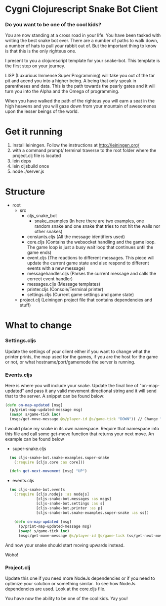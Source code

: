 # Cygni Clojurescript Snake Bot Client

### Do you want to be one of the cool kids?

You are now standing at a cross road in your life. You have been tasked with writing the best snake bot ever. There are a number of paths to walk down, a number of hats to pull your rabbit out of. But the important thing to know is that this is the only righteus one.

I present to you a clojurescript template for your snake-bot. This template is the first step on your journey.

LISP (Luxurious Immense Super Programming) will take you out of the tar pit and acend you into a higher being. A being that only speak in parentheses and data. This is the path towards the pearly gates and it will turn you into the Alpha and the Omega of programming. 

When you have walked the path of the righteus you will earn a seat in the high heavens and you will gaze down from your mountain of awesomenes upon the lesser beings of the world.

# Get it running

1. Install leiningen. Follow the instructions at http://leiningen.org/
2. with a command prompt/ terminal traverse to the root folder where the project.clj file is located
3. lein deps
4. lein cljsbuild once
5. node ./server.js

# Structure

- root
  - src
    - cljs_snake_bot
      - snake_examples (In here there are two examples, one random snake and one snake that tries to not hit the walls nor other snakes)
    - constants.cljs (All the message identifiers used)
    - core.cljs (Contains the websocket handling and the game loop. The game loop is just a busy wait loop that continues until the game ends)
    - event.cljs (The reactions to different messages. This piece will update the current game state and also respond to different events with a new message)
    - messagehandler.cljs (Parses the current message and calls the correct event handler)
    - messages.cljs (Message templates)
    - printer.cljs (Console/Terminal printer)
    - settings.cljs (Current game settings and game state)
  - project.clj (Leiningen project file that contains dependencies and stuff)

# What to change

### Settings.cljs

Update the settings of your client either if you want to change what the printer prints, the map used for the games, if you are the host for the game or not, or what hostname/port/gamemode the server is running.

### Events.cljs

Here is where you will include your snake. Update the final line of "on-map-updated" and pass it any valid movement directional string and it will send that to the server. A snippet can be found below:

```clojure
(defn on-map-updated [msg]
  (p/print-map-updated-message msg)
  (swap! s/game-tick inc)
  (msgs/get-move-message @s/player-id @s/game-tick "DOWN")) // Change "DOWN" into something else
```

  I would place my snake in its own namespace. Require that namespace into this file and call some get-move function that returns your next move. An example can be found below
  
- super-snake.cljs
```clojure
  (ns cljs-snake-bot.snake-examples.super-snake
    (:require [cljs.core :as core]))

  (defn get-next-movement [msg] "UP")
```
  
- events.cljs
```clojure
  (ns cljs-snake-bot.events
    (:require [cljs.nodejs :as nodejs]
              [cljs-snake-bot.messages :as msgs]
              [cljs-snake-bot.settings :as s]
              [cljs-snake-bot.printer :as p]
              [cljs-snake-bot.snake-examples.super-snake :as ss])
              
    (defn on-map-updated [msg]
      (p/print-map-updated-message msg)
      (swap! s/game-tick inc)
      (msgs/get-move-message @s/player-id @s/game-tick (ss/get-next-movement msg))
```
And now your snake should start moving upwards instead.

Woho!

### Project.clj

Update this one if you need more NodeJs dependencies or if you need to optimize your solution or something similar.
To see how NodeJs dependencies are used. Look at the core.cljs file.


You have now the ability to be one of the cool kids. Yay you!

